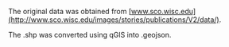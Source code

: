 The original data was obtained from [www.sco.wisc.edu](http://www.sco.wisc.edu/images/stories/publications/V2/data/).

The .shp was converted using qGIS into .geojson.
